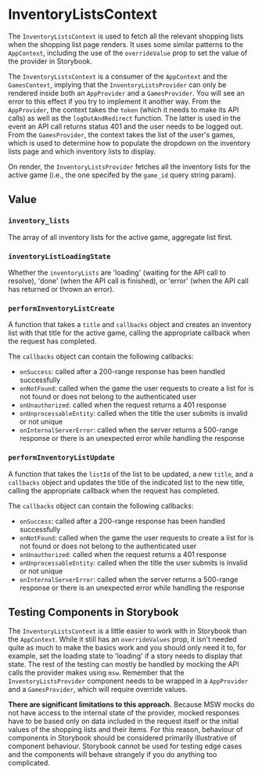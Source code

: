 # InventoryListsContext

The `InventoryListsContext` is used to fetch all the relevant shopping lists when the shopping list page renders. It uses some similar patterns to the `AppContext`, including the use of the `overrideValue` prop to set the value of the provider in Storybook.

The `InventoryListsContext` is a consumer of the `AppContext` and the `GamesContext`, implying that the `InventoryListsProvider` can only be rendered inside both an `AppProvider` and a `GamesProvider`. You will see an error to this effect if you try to implement it another way. From the `AppProvider`, the context takes the `token` (which it needs to make its API calls) as well as the `logOutAndRedirect` function. The latter is used in the event an API call returns status 401 and the user needs to be logged out. From the `GamesProvider`, the context takes the list of the user's games, which is used to determine how to populate the dropdown on the inventory lists page and which inventory lists to display.

On render, the `InventoryListsProvider` fetches all the inventory lists for the active game (i.e., the one specifed by the `game_id` query string param). 

## Value

### `inventory_lists`

The array of all inventory lists for the active game, aggregate list first.

### `inventoryListLoadingState`

Whether the `inventoryLists` are 'loading' (waiting for the API call to resolve), 'done' (when the API call is finished), or 'error' (when the API call has returned or thrown an error).

### `performInventoryListCreate`

A function that takes a `title` and `callbacks` object and creates an inventory list with that title for the active game, calling the appropriate callback when the request has completed.

The `callbacks` object can contain the following callbacks:

* `onSuccess`: called after a 200-range response has been handled successfully
* `onNotFound`: called when the game the user requests to create a list for is not found or does not belong to the authenticated user
* `onUnauthorized`: called when the request returns a 401 response
* `onUnprocessableEntity`: called when the title the user submits is invalid or not unique
* `onInternalServerError`: called when the server returns a 500-range response or there is an unexpected error while handling the response

### `performInventoryListUpdate`

A function that takes the `listId` of the list to be updated, a new `title`, and a `callbacks` object and updates the title of the indicated list to the new title, calling the appropriate callback when the request has completed.

The `callbacks` object can contain the following callbacks:

* `onSuccess`: called after a 200-range response has been handled successfully
* `onNotFound`: called when the game the user requests to create a list for is not found or does not belong to the authenticated user
* `onUnauthorized`: called when the request returns a 401 response
* `onUnprocessableEntity`: called when the title the user submits is invalid or not unique
* `onInternalServerError`: called when the server returns a 500-range response or there is an unexpected error while handling the response

## Testing Components in Storybook

The `InventoryListsContext` is a little easier to work with in Storybook than the `AppContext`. While it still has an `overrideValues` prop, it isn't needed quite as much to make the basics work and you should only need it to, for example, set the loading state to 'loading' if a story needs to display that state. The rest of the testing can mostly be handled by mocking the API calls the provider makes using `msw`. Remember that the `InventoryListsProvider` component needs to be wrapped in a `AppProvider` and a `GamesProvider`, which will require override values.

**There are significant limitations to this approach.** Because MSW mocks do not have access to the internal state of the provider, mocked responses have to be based only on data included in the request itself or the initial values of the shopping lists and their items. For this reason, behaviour of components in Storybook should be considered primarily illustrative of component behaviour. Storybook cannot be used for testing edge cases and the components will behave strangely if you do anything too complicated.
